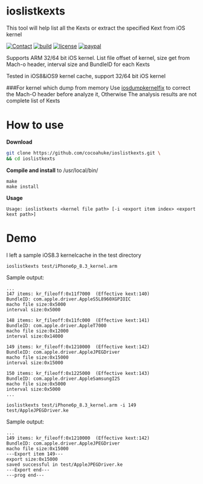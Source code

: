 # ioslistkexts
This tool will help list all the Kexts or extract the specified Kext from iOS kernel

[![Contact](https://img.shields.io/badge/contact-@cocoahuke-fbb52b.svg?style=flat)](https://twitter.com/cocoahuke) [![build](https://travis-ci.org/cocoahuke/iosdumpkernelfix.svg?branch=master)](https://travis-ci.org/cocoahuke/ioskextdump) [![license](https://img.shields.io/badge/license-MIT-blue.svg)](https://github.com/cocoahuke/iosdumpkernelfix/blob/master/LICENSE) [![paypal](https://img.shields.io/badge/Donate-PayPal-039ce0.svg)](https://www.paypal.com/cgi-bin/webscr?cmd=_s-xclick&hosted_button_id=EQDXSYW8Z23UY)

Supports ARM 32/64 bit iOS kernel. List file offset of kernel, size get from Mach-o header, interval size and BundleID for each Kexts

Tested in iOS8&iOS9 kernel cache, support 32/64 bit iOS kernel

###For kernel which dump from memory
Use [iosdumpkernelfix](https://github.com/cocoahuke/iosdumpkernelfix) to correct the Mach-O header before analyze it, Otherwise The analysis results are not complete list of Kexts

# How to use

**Download**
```bash
git clone https://github.com/cocoahuke/ioslistkexts.git \
&& cd ioslistkexts
```

**Compile and install** to /usr/local/bin/
```
make
make install
```

**Usage**
```
Usage: ioslistkexts <kernel file path> [-i <export item index> <export kext path>]
```

# Demo
I left a sample iOS8.3 kernelcache in the test directory

```
ioslistkexts test/iPhone6p_8.3_kernel.arm
```

Sample output:
```
...
147 items: kr_fileoff:0x11f7000  (Effective kext:140)
BundleID: com.apple.driver.AppleS5L8960XGPIOIC
macho file size:0x5000
interval size:0x5000

148 items: kr_fileoff:0x11fc000  (Effective kext:141)
BundleID: com.apple.driver.AppleT7000
macho file size:0x12000
interval size:0x14000

149 items: kr_fileoff:0x1210000  (Effective kext:142)
BundleID: com.apple.driver.AppleJPEGDriver
macho file size:0x15000
interval size:0x15000

150 items: kr_fileoff:0x1225000  (Effective kext:143)
BundleID: com.apple.driver.AppleSamsungI2S
macho file size:0x5000
interval size:0x5000
...
```

```
ioslistkexts test/iPhone6p_8.3_kernel.arm -i 149 test/AppleJPEGDriver.ke
```

Sample output:
```
...
149 items: kr_fileoff:0x1210000  (Effective kext:142)
BundleID: com.apple.driver.AppleJPEGDriver
macho file size:0x15000
---Export item 149---
export size:0x15000
saved successful in test/AppleJPEGDriver.ke
---Export end---
---prog end---
```

